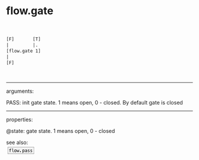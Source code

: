 # flow.gate

```


[F]       [T]
|         |.
[flow.gate 1]
|
[F]

            
```
---
arguments:

PASS: init gate state. 1 means open, 0 - closed. By default
            gate is closed<br>

---
properties:

@state: gate state. 1 means open, 0 -
            closed<br>

see also:<br>
![flow.pass](img/object_flow.pass.png)
